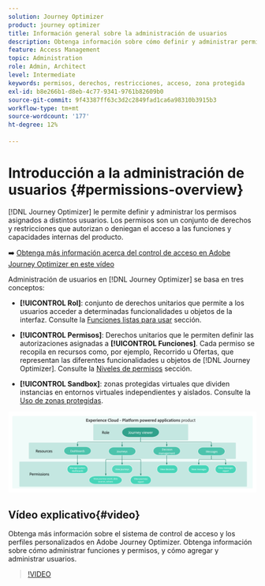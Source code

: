 ```yaml
---
solution: Journey Optimizer
product: journey optimizer
title: Información general sobre la administración de usuarios
description: Obtenga información sobre cómo definir y administrar permisos
feature: Access Management
topic: Administration
role: Admin, Architect
level: Intermediate
keywords: permisos, derechos, restricciones, acceso, zona protegida
exl-id: b8e266b1-d8eb-4c77-9341-9761b82609b0
source-git-commit: 9f43387ff63c3d2c2849fad1ca6a98310b3915b3
workflow-type: tm+mt
source-wordcount: '177'
ht-degree: 12%

---
```


# Introducción a la administración de usuarios {#permissions-overview}

[!DNL Journey Optimizer] le permite definir y administrar los permisos asignados a distintos usuarios. Los permisos son un conjunto de derechos y restricciones que autorizan o deniegan el acceso a las funciones y capacidades internas del producto.

➡️ [Obtenga más información acerca del control de acceso en Adobe Journey Optimizer en este vídeo](#video)

Administración de usuarios en [!DNL Journey Optimizer] se basa en tres conceptos:

* **[!UICONTROL Rol]**: conjunto de derechos unitarios que permite a los usuarios acceder a determinadas funcionalidades u objetos de la interfaz. Consulte la [Funciones listas para usar](ootb-product-profiles.md) sección.

* **[!UICONTROL Permisos]**: Derechos unitarios que le permiten definir las autorizaciones asignadas a **[!UICONTROL Funciones]**. Cada permiso se recopila en recursos como, por ejemplo, Recorrido u Ofertas, que representan las diferentes funcionalidades u objetos de [!DNL Journey Optimizer]. Consulte la [Niveles de permisos](high-low-permissions.md) sección.

* **[!UICONTROL Sandbox]**: zonas protegidas virtuales que dividen instancias en entornos virtuales independientes y aislados. Consulte la [Uso de zonas protegidas](sandboxes.md).

![](assets/do-not-localize/permissions_2.png)

## Vídeo explicativo{#video}

Obtenga más información sobre el sistema de control de acceso y los perfiles personalizados en Adobe Journey Optimizer. Obtenga información sobre cómo administrar funciones y permisos, y cómo agregar y administrar usuarios.

>[!VIDEO](https://video.tv.adobe.com/v/333998?quality=12)